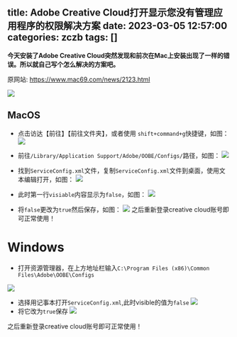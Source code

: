 title: Adobe Creative Cloud打开显示您没有管理应用程序的权限解决方案
date: 2023-03-05 12:57:00
categories: zczb
tags: []
---
**今天安装了Adobe Creative Cloud突然发现和前次在Mac上安装出现了一样的错误。所以就自己写个怎么解决的方案吧。**

原网站: https://www.mac69.com/news/2123.html

![](https://wangxblog.oss-cn-hangzhou.aliyuncs.com/usr/uploads/2023/03/4228446856.png)

## MacOS
- 点击访达【前往】【前往文件夹】，或者使用
`shift+command+g`快捷键，如图：
![](https://wangxblog.oss-cn-hangzhou.aliyuncs.com/usr/uploads/2023/03/2917999684.png)

- 前往`/Library/Application Support/Adobe/OOBE/Configs/`路径，如图：
![](https://wangxblog.oss-cn-hangzhou.aliyuncs.com/usr/uploads/2023/03/2807200452.png)
- 找到`ServiceConfig.xml`文件，复制`ServiceConfig.xml`文件到桌面，使用文本编辑打开，如图：
![](https://wangxblog.oss-cn-hangzhou.aliyuncs.com/usr/uploads/2023/03/3609786159.png)
- 此时第一行`visiable`内容显示为`false`，如图：
![](https://wangxblog.oss-cn-hangzhou.aliyuncs.com/usr/uploads/2023/03/3435026113.png)
- 将`false`更改为`true`然后保存，如图：
![](https://wangxblog.oss-cn-hangzhou.aliyuncs.com/usr/uploads/2023/03/1880148662.png)
之后重新登录creative cloud账号即可正常使用！

# Windows
- 打开资源管理器，在上方地址栏输入`C:\Program Files (x86)\Common Files\Adobe\OOBE\Configs`

![](https://wangxblog.oss-cn-hangzhou.aliyuncs.com/usr/uploads/2023/03/3715890375.png)

- 选择用记事本打开`ServiceConfig.xml`,此时visible的值为`false`
![](https://wangxblog.oss-cn-hangzhou.aliyuncs.com/usr/uploads/2023/03/3696892130.png)
- 将它改为`true`保存
![](https://wangxblog.oss-cn-hangzhou.aliyuncs.com/usr/uploads/2023/03/1091517381.png)

之后重新登录creative cloud账号即可正常使用！